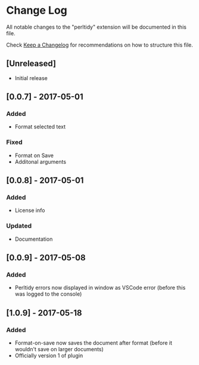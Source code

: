 # Change Log
All notable changes to the "perltidy" extension will be documented in this file.

Check [Keep a Changelog](http://keepachangelog.com/) for recommendations on how to structure this file.

## [Unreleased]
- Initial release

## [0.0.7] - 2017-05-01
### Added
- Format selected text

### Fixed
- Format on Save
- Additonal arguments

## [0.0.8] - 2017-05-01
### Added
- License info

### Updated
- Documentation

## [0.0.9] - 2017-05-08
### Added
- Perltidy errors now displayed in window as VSCode error (before this was logged to the console)

## [1.0.9] - 2017-05-18
### Added
- Format-on-save now saves the document after format (before it wouldn't save on larger documents)
- Officially version 1 of plugin
